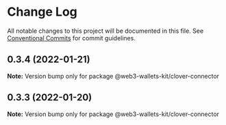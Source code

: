 # Change Log

All notable changes to this project will be documented in this file.
See [Conventional Commits](https://conventionalcommits.org) for commit guidelines.

## 0.3.4 (2022-01-21)

**Note:** Version bump only for package @web3-wallets-kit/clover-connector





## 0.3.3 (2022-01-20)

**Note:** Version bump only for package @web3-wallets-kit/clover-connector
